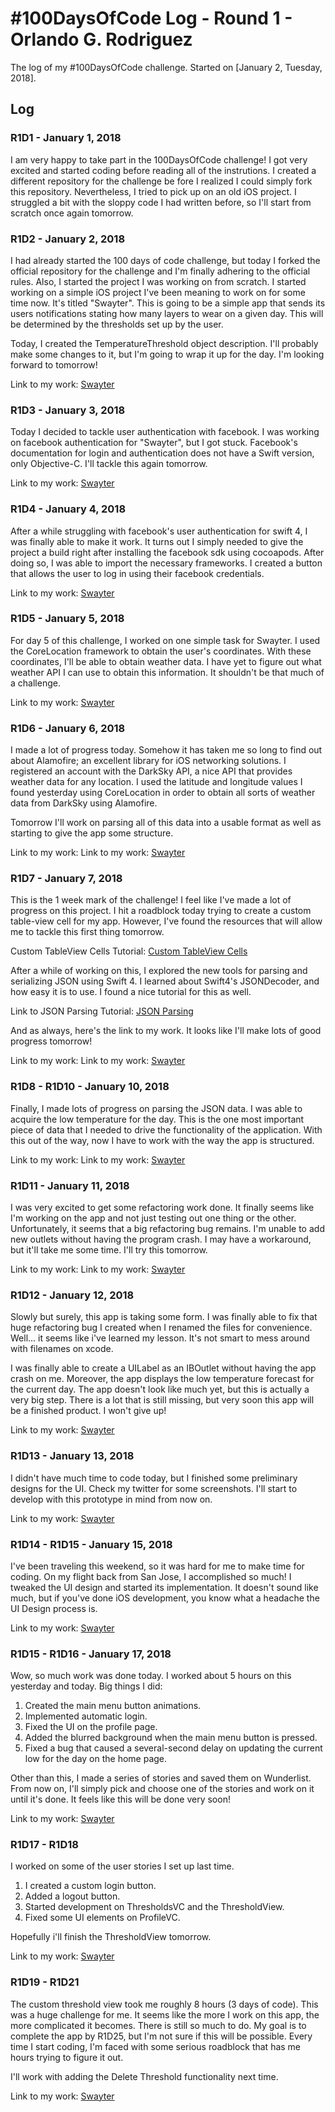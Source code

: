 # #100DaysOfCode Log - Round 1 - Orlando G. Rodriguez

The log of my #100DaysOfCode challenge. Started on [January 2, Tuesday, 2018].

## Log

### R1D1 - January 1, 2018
I am very happy to take part in the 100DaysOfCode challenge! I got very excited and started coding before reading all of the instrutions. I created a different repository for the challenge be fore I realized I could simply fork this repository. Nevertheless, I tried to pick up on an old iOS project. I struggled a bit with the sloppy code I had written before, so I'll start from scratch once again tomorrow.

### R1D2 - January 2, 2018
I had already started the 100 days of code challenge, but today I forked the official repository for the challenge and I'm finally adhering to the official rules. Also, I started the project I was working on from scratch. I started working on a simple iOS project I've been meaning to work on for some time now. It's titled "Swayter". This is going to be a simple app that sends its users notifications stating how many layers to wear on a given day. This will be determined by the thresholds set up by the user.

Today, I created the TemperatureThreshold object description. I'll probably make some changes to it, but I'm going to wrap it up for the day. I'm looking forward to tomorrow!

Link to my work: [Swayter](https://github.com/orlandogrodriguez/100-days-of-code/tree/master/iOS/Swayter)

### R1D3 - January 3, 2018
Today I decided to tackle user authentication with facebook. I was working on facebook authentication for "Swayter", but I got stuck. Facebook's documentation for login and authentication does not have a Swift version, only Objective-C. I'll tackle this again tomorrow.

Link to my work: [Swayter](https://github.com/orlandogrodriguez/100-days-of-code/tree/master/iOS/Swayter)

### R1D4 - January 4, 2018
After a while struggling with facebook's user authentication for swift 4, I was finally able to make it work. It turns out I simply needed to give the project a build right after installing the facebook sdk using cocoapods. After doing so, I was able to import the necessary frameworks. I created a button that allows the user to log in using their facebook credentials.

Link to my work: [Swayter](https://github.com/orlandogrodriguez/100-days-of-code/tree/master/iOS/Swayter)

### R1D5 - January 5, 2018
For day 5 of this challenge, I worked on one simple task for Swayter. I used the CoreLocation framework to obtain the user's coordinates. With these coordinates, I'll be able to obtain weather data. I have yet to figure out what weather API I can use to obtain this information. It shouldn't be that much of a challenge.

Link to my work: [Swayter](https://github.com/orlandogrodriguez/100-days-of-code/tree/master/iOS/Swayter)

### R1D6 - January 6, 2018
I made a lot of progress today. Somehow it has taken me so long to find out about Alamofire; an excellent library for iOS networking solutions. I registered an account with the DarkSky API, a nice API that provides weather data for any location. I used the latitude and longitude values I found yesterday using CoreLocation in order to obtain all sorts of weather data from DarkSky using Alamofire.

Tomorrow I'll work on parsing all of this data into a usable format as well as starting to give the app some structure.

Link to my work: Link to my work: [Swayter](https://github.com/orlandogrodriguez/100-days-of-code/tree/master/iOS/Swayter)

### R1D7 - January 7, 2018
This is the 1 week mark of the challenge! I feel like I've made a lot of progress on this project. I hit a roadblock today trying to create a custom table-view cell for my app. However, I've found the resources that will allow me to tackle this first thing tomorrow.

Custom TableView Cells Tutorial: [Custom TableView Cells](https://www.youtube.com/watch?v=zAWO9rldyUE)

After a while of working on this, I explored the new tools for parsing and serializing JSON using Swift 4. I learned about Swift4's JSONDecoder, and how easy it is to use. I found a nice tutorial for this as well.

Link to JSON Parsing Tutorial: [JSON Parsing](https://www.youtube.com/watch?v=YY3bTxgxWss)

And as always, here's the link to my work. It looks like I'll make lots of good progress tomorrow!

Link to my work: Link to my work: [Swayter](https://github.com/orlandogrodriguez/100-days-of-code/tree/master/iOS/Swayter)

### R1D8 - R1D10 - January 10, 2018
Finally, I made lots of progress on parsing the JSON data. I was able to acquire the low temperature for the day. This is the one most important piece of data that I needed to drive the functionality of the application. With this out of the way, now I have to work with the way the app is structured.

Link to my work: Link to my work: [Swayter](https://github.com/orlandogrodriguez/100-days-of-code/tree/master/iOS/Swayter)

### R1D11 - January 11, 2018
I was very excited to get some refactoring work done. It finally seems like I'm working on the app and not just testing out one thing or the other. Unfortunately, it seems that a big refactoring bug remains. I'm unable to add new outlets without having the program crash. I may have a workaround, but it'll take me some time. I'll try this tomorrow.

Link to my work: Link to my work: [Swayter](https://github.com/orlandogrodriguez/100-days-of-code/tree/master/iOS/Swayter)

### R1D12 - January 12, 2018
Slowly but surely, this app is taking some form. I was finally able to fix that huge refactoring bug I created when I renamed the files for convenience. Well... it seems like i've learned my lesson. It's not smart to mess around with filenames on xcode.

I was finally able to create a UILabel as an IBOutlet without having the app crash on me. Moreover, the app displays the low temperature forecast for the current day. The app doesn't look like much yet, but this is actually a very big step. There is a lot that is still missing, but very soon this app will be a finished product. I won't give up!

Link to my work: [Swayter](https://github.com/orlandogrodriguez/100-days-of-code/tree/master/iOS/Swayter)

### R1D13 - January 13, 2018
I didn't have much time to code today, but I finished some preliminary designs for the UI. Check my twitter for some screenshots. I'll start to develop with this prototype in mind from now on.

Link to my work: [Swayter](https://github.com/orlandogrodriguez/100-days-of-code/tree/master/iOS/Swayter)

### R1D14 - R1D15 - January 15, 2018
I've been traveling this weekend, so it was hard for me to make time for coding. On my flight back from San Jose, I accomplished so much! I tweaked the UI design and started its implementation. It doesn't sound like much, but if you've done iOS development, you know what a headache the UI Design process is.

Link to my work: [Swayter](https://github.com/orlandogrodriguez/100-days-of-code/tree/master/iOS/Swayter)

### R1D15 - R1D16 - January 17, 2018
Wow, so much work was done today. I worked about 5 hours on this yesterday and today. Big things I did:
1. Created the main menu button animations.
2. Implemented automatic login.
3. Fixed the UI on the profile page.
4. Added the blurred background when the main menu button is pressed.
5. Fixed a bug that caused a several-second delay on updating the current low for the day on the home page.

Other than this, I made a series of stories and saved them on Wunderlist. From now on, I'll simply pick and choose one of the stories and work on it until it's done. It feels like this will be done very soon!

Link to my work: [Swayter](https://github.com/orlandogrodriguez/100-days-of-code/tree/master/iOS/Swayter)

### R1D17 - R1D18
I worked on some of the user stories I set up last time.
1. I created a custom login button.
2. Added a logout button.
3. Started development on ThresholdsVC and the ThresholdView.
4. Fixed some UI elements on ProfileVC.

Hopefully i'll finish the ThresholdView tomorrow.

Link to my work: [Swayter](https://github.com/orlandogrodriguez/100-days-of-code/tree/master/iOS/Swayter)

### R1D19 - R1D21
The custom threshold view took me roughly 8 hours (3 days of code). This was a huge challenge for me. It seems like the more I work on this app, the more complicated it becomes. There is still so much to do. My goal is to complete the app by R1D25, but I'm not sure if this will be possible. Every time I start coding, I'm faced with some serious roadblock that has me hours trying to figure it out.

I'll work with adding the Delete Threshold functionality next time.

Link to my work: [Swayter](https://github.com/orlandogrodriguez/100-days-of-code/tree/master/iOS/Swayter)

